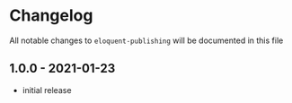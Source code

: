 # Changelog

All notable changes to `eloquent-publishing` will be documented in this file

## 1.0.0 - 2021-01-23

- initial release
